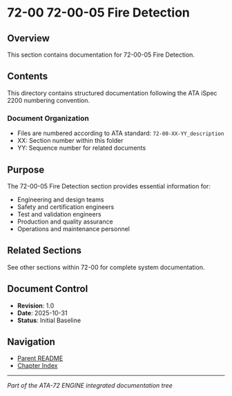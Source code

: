 # 72-00 72-00-05 Fire Detection

## Overview
This section contains documentation for 72-00-05 Fire Detection.

## Contents
This directory contains structured documentation following the ATA iSpec 2200 numbering convention.

### Document Organization
- Files are numbered according to ATA standard: `72-00-XX-YY_description`
- XX: Section number within this folder
- YY: Sequence number for related documents

## Purpose
The 72-00-05 Fire Detection section provides essential information for:
- Engineering and design teams
- Safety and certification engineers
- Test and validation engineers
- Production and quality assurance
- Operations and maintenance personnel

## Related Sections
See other sections within 72-00 for complete system documentation.

## Document Control
- **Revision**: 1.0
- **Date**: 2025-10-31
- **Status**: Initial Baseline

## Navigation
- [Parent README](../README.md)
- [Chapter Index](../../INDEX.md)

---
*Part of the ATA-72 ENGINE integrated documentation tree*
